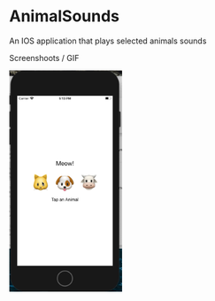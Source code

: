 # AnimalSounds

An IOS application that plays selected animals sounds

Screenshoots / GIF

<img src="Screen Shot 2020-08-19 at 17.17.27.png" height="400px"/>
